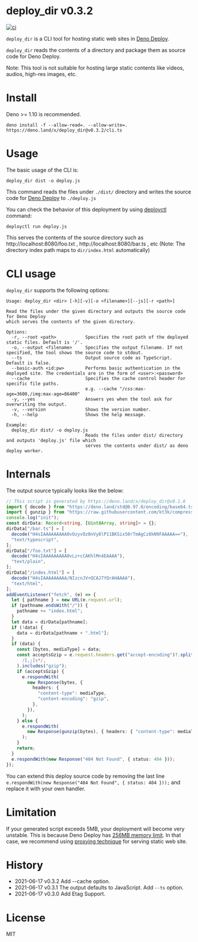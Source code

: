 # deploy_dir v0.3.2

[![ci](https://github.com/kt3k/deploy_dir/actions/workflows/ci.yml/badge.svg)](https://github.com/kt3k/deploy_dir/actions/workflows/ci.yml)

`deploy_dir` is a CLI tool for hosting static web sites in
[Deno Deploy](https://deno.com/deploy).

`deploy_dir` reads the contents of a directory and package them as source code
for Deno Deploy.

Note: This tool is not suitable for hosting large static contents like videos,
audios, high-res images, etc.

# Install

Deno >= 1.10 is recommended.

```
deno install -f --allow-read=. --allow-write=. https://deno.land/x/deploy_dir@v0.3.2/cli.ts
```

# Usage

The basic usage of the CLI is:

```
deploy_dir dist -o deploy.js
```

This command reads the files under `./dist/` directory and writes the source
code for [Deno Deploy](https://deno.com/deploy) to `./deploy.js`

You can check the behavior of this deployment by using
[deployctl](https://deno.land/x/deploy) command:

```
deployctl run deploy.js
```

This serves the contents of the source directory such as
http://localhost:8080/foo.txt , http://localhost:8080/bar.ts , etc (Note: The
directory index path maps to `dir/index.html` automatically)

# CLI usage

`deploy_dir` supports the following options:

```
Usage: deploy_dir <dir> [-h][-v][-o <filename>][--js][-r <path>]

Read the files under the given directory and outputs the source code for Deno Deploy
which serves the contents of the given directory.

Options:
  -r, --root <path>           Specifies the root path of the deployed static files. Default is '/'.
  -o, --output <filename>     Specifies the output filename. If not specified, the tool shows the source code to stdout.
  --ts                        Output source code as TypeScript. Default is false.
  --basic-auth <id:pw>        Performs basic authentication in the deployed site. The credentials are in the form of <user>:<password>
  --cache                     Specifies the cache control header for specific file paths.
                              e.g. --cache "/css:max-age=3600,/img:max-age=86400"
  -y, --yes                   Answers yes when the tool ask for overwriting the output.
  -v, --version               Shows the version number.
  -h, --help                  Shows the help message.

Example:
  deploy_dir dist/ -o deploy.js
                              Reads the files under dist/ directory and outputs 'deploy.js' file which
                              serves the contents under dist/ as deno deploy worker.
```

# Internals

The output source typically looks like the below:

```ts
// This script is generated by https://deno.land/x/deploy_dir@v0.1.6
import { decode } from "https://deno.land/std@0.97.0/encoding/base64.ts";
import { gunzip } from "https://raw.githubusercontent.com/kt3k/compress/bbe0a818d2acd399350b30036ff8772354b1c2df/gzip/gzip.ts";
console.log("init");
const dirData: Record<string, [Uint8Array, string]> = {};
dirData["/bar.ts"] = [
  decode("H4sIAAAAAAAAA0vOzyvOz0nVy8lP11BKSixS0rTmAgCz8kN9FAAAAA=="),
  "text/typescript",
];
dirData["/foo.txt"] = [
  decode("H4sIAAAAAAAAA0vLz+cCAKhlMn4EAAAA"),
  "text/plain",
];
dirData["/index.html"] = [
  decode("H4sIAAAAAAAAA/NIzcnJV+QCAJ7YQrAHAAAA"),
  "text/html",
];
addEventListener("fetch", (e) => {
  let { pathname } = new URL(e.request.url);
  if (pathname.endsWith("/")) {
    pathname += "index.html";
  }
  let data = dirData[pathname];
  if (!data) {
    data = dirData[pathname + ".html"];
  }
  if (data) {
    const [bytes, mediaType] = data;
    const acceptsGzip = e.request.headers.get("accept-encoding")?.split(
      /[,;]s*/,
    ).includes("gzip");
    if (acceptsGzip) {
      e.respondWith(
        new Response(bytes, {
          headers: {
            "content-type": mediaType,
            "content-encoding": "gzip",
          },
        }),
      );
    } else {
      e.respondWith(
        new Response(gunzip(bytes), { headers: { "content-type": mediaType } }),
      );
    }
    return;
  }
  e.respondWith(new Response("404 Not Found", { status: 404 }));
});
```

You can extend this deploy source code by removing the last line
`e.respondWith(new Response("404 Not Found", { status: 404 }));` and replace it
with your own handler.

# Limitation

If your generated script exceeds 5MB, your deployment will become very unstable.
This is because Deno Deploy has
[256MB memory limit](https://deno.com/deploy/docs/pricing-and-limits). In that
case, we recommend using
[proxying technique](https://deno.com/deploy/docs/serve-static-assets) for
serving static web site.

# History

- 2021-06-17 v0.3.2 Add --cache option.
- 2021-06-17 v0.3.1 The output defaults to JavaScript. Add `--ts` option.
- 2021-06-17 v0.3.0 Add Etag Support.

# License

MIT
